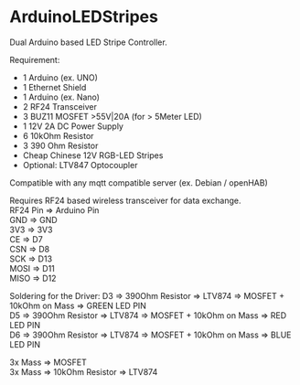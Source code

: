 # ArduinoLEDStripes
Dual Arduino based LED Stripe Controller. 

Requirement:
* 1 Arduino (ex. UNO)
* 1 Ethernet Shield
* 1 Arduino (ex. Nano)
* 2 RF24 Transceiver
* 3 BUZ11 MOSFET >55V|20A (for > 5Meter LED)
* 1 12V 2A DC Power Supply
* 6 10kOhm Resistor
* 3 390 Ohm Resistor
* Cheap Chinese 12V RGB-LED Stripes
* Optional: LTV847 Optocoupler


Compatible with any mqtt compatible server (ex. Debian / openHAB)

Requires RF24 based wireless transceiver for data exchange.  
RF24 Pin => Arduino Pin  
GND => GND  
3V3 => 3V3  
CE => D7  
CSN => D8  
SCK => D13  
MOSI => D11  
MISO => D12  
  
Soldering for the Driver:
D3 => 390Ohm Resistor => LTV874 => MOSFET + 10kOhm on Mass => GREEN LED PIN  
D5 => 390Ohm Resistor => LTV874 => MOSFET + 10kOhm on Mass => RED LED PIN  
D6 => 390Ohm Resistor => LTV874 => MOSFET + 10kOhm on Mass => BLUE LED PIN  
  
3x Mass => MOSFET  
3x Mass => 10kOhm Resistor => LTV874  

